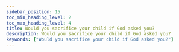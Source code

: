 ```yaml
---
sidebar_position: 15
toc_min_heading_level: 2
toc_max_heading_level: 4
title: Would you sacrifice your child if God asked you?
description: Would you sacrifice your child if God asked you?
keywords: ["Would you sacrifice your child if God asked you?"]
---
```

